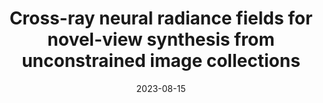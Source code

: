 ---
title: "Cross-ray neural radiance fields for novel-view synthesis from unconstrained image collections"
collection: conferences
permalink: /publication/Cross-ray
date: 2023-08-15
year: "2023"
venue: "ICCV"
city: 
state: ""
thumbnail: "Cross-ray.png"
teaser :
authors: "Yifan Yang, Shuhai Zhang, Zixiong Huang, Yubing Zhang, Mingkui Tan "
bibtex: Cross-ray.txt
uri: Cross-ray.pdf
arxiv: https://arxiv.org/abs/2307.08093
project: 
source: https://github.com/YifYang993/CR-NeRF-PyTorch.git
poster: 
data: 
---